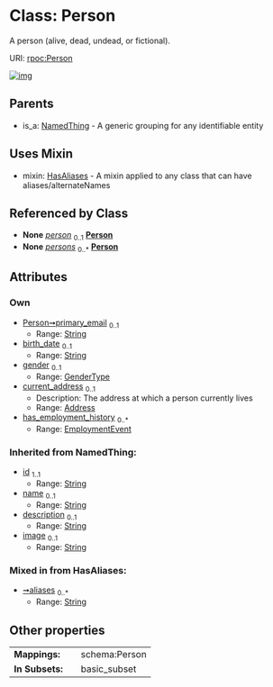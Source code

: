 
# Class: Person


A person (alive, dead, undead, or fictional).

URI: [rpoc:Person](https://pub.tech/schema/rpoc/Person)


[![img](https://yuml.me/diagram/nofunky;dir:TB/class/[EmploymentEvent]<has_employment_history%200..*-++[Person&#124;primary_email:string%20%3F;birth_date:string%20%3F;gender:GenderType%20%3F;aliases:string%20*;id(i):string;name(i):string%20%3F;description(i):string%20%3F;image(i):string%20%3F],[Address]<current_address%200..1-++[Person],[Membership]-%20person%200..1>[Person],[Container]++-%20persons%200..*>[Person],[Person]uses%20-.->[HasAliases],[NamedThing]^-[Person],[NamedThing],[Membership],[HasAliases],[EmploymentEvent],[Container],[Address])](https://yuml.me/diagram/nofunky;dir:TB/class/[EmploymentEvent]<has_employment_history%200..*-++[Person&#124;primary_email:string%20%3F;birth_date:string%20%3F;gender:GenderType%20%3F;aliases:string%20*;id(i):string;name(i):string%20%3F;description(i):string%20%3F;image(i):string%20%3F],[Address]<current_address%200..1-++[Person],[Membership]-%20person%200..1>[Person],[Container]++-%20persons%200..*>[Person],[Person]uses%20-.->[HasAliases],[NamedThing]^-[Person],[NamedThing],[Membership],[HasAliases],[EmploymentEvent],[Container],[Address])

## Parents

 *  is_a: [NamedThing](NamedThing.md) - A generic grouping for any identifiable entity

## Uses Mixin

 *  mixin: [HasAliases](HasAliases.md) - A mixin applied to any class that can have aliases/alternateNames

## Referenced by Class

 *  **None** *[person](person.md)*  <sub>0..1</sub>  **[Person](Person.md)**
 *  **None** *[persons](persons.md)*  <sub>0..\*</sub>  **[Person](Person.md)**

## Attributes


### Own

 * [Person➞primary_email](Person_primary_email.md)  <sub>0..1</sub>
     * Range: [String](types/String.md)
 * [birth_date](birth_date.md)  <sub>0..1</sub>
     * Range: [String](types/String.md)
 * [gender](gender.md)  <sub>0..1</sub>
     * Range: [GenderType](GenderType.md)
 * [current_address](current_address.md)  <sub>0..1</sub>
     * Description: The address at which a person currently lives
     * Range: [Address](Address.md)
 * [has_employment_history](has_employment_history.md)  <sub>0..\*</sub>
     * Range: [EmploymentEvent](EmploymentEvent.md)

### Inherited from NamedThing:

 * [id](id.md)  <sub>1..1</sub>
     * Range: [String](types/String.md)
 * [name](name.md)  <sub>0..1</sub>
     * Range: [String](types/String.md)
 * [description](description.md)  <sub>0..1</sub>
     * Range: [String](types/String.md)
 * [image](image.md)  <sub>0..1</sub>
     * Range: [String](types/String.md)

### Mixed in from HasAliases:

 * [➞aliases](hasAliases__aliases.md)  <sub>0..\*</sub>
     * Range: [String](types/String.md)

## Other properties

|  |  |  |
| --- | --- | --- |
| **Mappings:** | | schema:Person |
| **In Subsets:** | | basic_subset |

